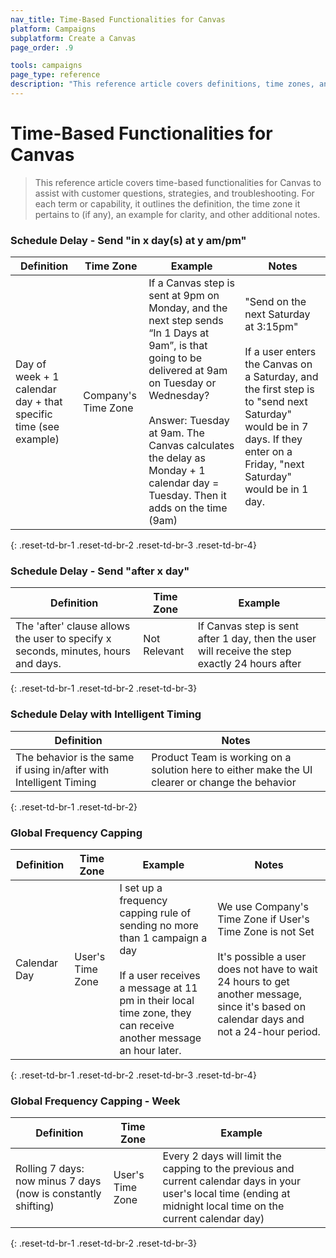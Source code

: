 ```yaml
---
nav_title: Time-Based Functionalities for Canvas
platform: Campaigns
subplatform: Create a Canvas
page_order: .9

tools: campaigns
page_type: reference
description: "This reference article covers definitions, time zones, and examples of time-based functionalities for Canvas."
---
```

# Time-Based Functionalities for Canvas

> This reference article covers time-based functionalities for Canvas to assist with customer questions, strategies, and troubleshooting. For each term or capability, it outlines the definition, the time zone it pertains to (if any), an example for clarity, and other additional notes.

### Schedule Delay - Send "in x day(s) at y am/pm"

| Definition | Time Zone | Example | Notes |
| ---------- | --------- | ------- | ----- |
| Day of week + 1 calendar day + that specific time (see example) | Company's Time Zone | If a Canvas step is sent at 9pm on Monday, and the next step sends “In 1 Days at 9am”, is that going to be delivered at 9am on Tuesday or Wednesday?<br><br> Answer: Tuesday at 9am. The Canvas calculates the delay as Monday + 1 calendar day = Tuesday. Then it adds on the time (9am) | "Send on the next Saturday at 3:15pm" <br><br>If a user enters the Canvas on a Saturday, and the first step is to "send next Saturday" would be in 7 days. If they enter on a Friday, "next Saturday" would be in 1 day.  |
{: .reset-td-br-1 .reset-td-br-2 .reset-td-br-3  .reset-td-br-4}

### Schedule Delay - Send "after x day" 

| Definition | Time Zone | Example |
| ---------- | --------- | ------- |
| The 'after' clause allows the user to specify x seconds, minutes, hours and days. | Not Relevant | If Canvas step is sent after 1 day, then the user will receive the step exactly 24 hours after |
{: .reset-td-br-1 .reset-td-br-2 .reset-td-br-3}

### Schedule Delay with Intelligent Timing 

| Definition | Notes |
| ---------- | ----- |
| The behavior is the same if using in/after with Intelligent Timing | Product Team is working on a solution here to either make the UI clearer or change the behavior |
{: .reset-td-br-1 .reset-td-br-2}

### Global Frequency Capping

| Definition | Time Zone | Example | Notes |
| ---------- | --------- | ------- | ----- |
| Calendar Day | User's Time Zone | I set up a frequency capping rule of sending no more than 1 campaign a day<br><br>If a user receives a message at 11 pm in their local time zone, they can receive another message an hour later.  | We use Company's Time Zone if User's Time Zone is not Set <br><br> It's possible a user does not have to wait 24 hours to get another message, since it's based on calendar days and not a 24-hour period.|
{: .reset-td-br-1 .reset-td-br-2 .reset-td-br-3  .reset-td-br-4}

### Global Frequency Capping - Week

| Definition | Time Zone | Example |
| ---------- | --------- | ------- |
| Rolling 7 days: now minus 7 days (now is constantly shifting) | User's Time Zone | Every 2 days will limit the capping to the previous and current calendar days in your user's local time (ending at midnight local time on the current calendar day) |
{: .reset-td-br-1 .reset-td-br-2 .reset-td-br-3}

